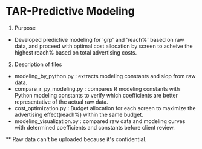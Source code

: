 # TAR-Predictive Modeling

1. Purpose
- Developed predictive modeling for 'grp' and 'reach%' based on raw data, and proceed with optimal cost allocation by screen to acheive the highest reach% based on total advertising costs.


2. Description of files
 - modeling_by_python.py
 : extracts modeling constants and slop from raw data.
 - compare_r_py_modeling.py
 : compares R modeling constants with Python modeling constants to verify which coefficients are better representative of the actual raw data.
 - cost_optimization.py
 : Budget allocation for each screen to maximize the advertising effect(reach%) within the same budget.
 - modeling_visualization.py
 : compared raw data and modeling curves with determined coefficients and constants before client review.

** Raw data can't be uploaded because it's confidential.
